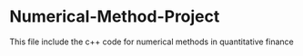 # Numerical-Method-Project
This file include the c++ code for numerical methods in quantitative finance
